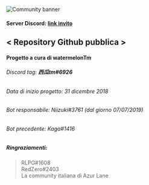 ![Community banner](https://cdn.discordapp.com/attachments/648862706258149396/723233824405979196/al_banner.png)

#### Server Discord: [link invito](https://discord.gg/DUQNWdu)  

## < Repository Github pubblica >  

#### Progetto a cura di __watermelonTm__
###### Discord tag: **西瓜tm#6926**  
  
###### Data di inizio progetto: 31 dicembre 2018
###### Bot responsabile: Niizuki#3761 (dal giorno 07/07/2019)
###### Bot precedente: Kaga#1416  

##### Ringraziamenti:  
> RLPG#1608  
> RedZero#2403  
> La community italiana di Azur Lane
